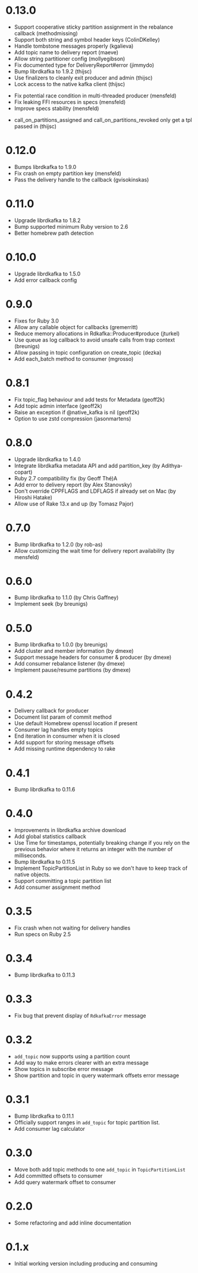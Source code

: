 # 0.13.0
* Support cooperative sticky partition assignment in the rebalance callback (methodmissing)
* Support both string and symbol header keys (ColinDKelley)
* Handle tombstone messages properly (kgalieva)
* Add topic name to delivery report (maeve)
* Allow string partitioner config (mollyegibson)
* Fix documented type for DeliveryReport#error (jimmydo)
* Bump librdkafka to 1.9.2 (thijsc)
* Use finalizers to cleanly exit producer and admin (thijsc)
* Lock access to the native kafka client (thijsc)
- Fix potential race condition in multi-threaded producer (mensfeld)
- Fix leaking FFI resources in specs (mensfeld)
- Improve specs stability (mensfeld)
* call_on_partitions_assigned and call_on_partitions_revoked only get a tpl passed in (thijsc)

# 0.12.0
* Bumps librdkafka to 1.9.0
* Fix crash on empty partition key (mensfeld)
* Pass the delivery handle to the callback (gvisokinskas)

# 0.11.0
* Upgrade librdkafka to 1.8.2
* Bump supported minimum Ruby version to 2.6
* Better homebrew path detection

# 0.10.0
* Upgrade librdkafka to 1.5.0
* Add error callback config

# 0.9.0
* Fixes for Ruby 3.0
* Allow any callable object for callbacks (gremerritt)
* Reduce memory allocations in Rdkafka::Producer#produce (jturkel)
* Use queue as log callback to avoid unsafe calls from trap context (breunigs)
* Allow passing in topic configuration on create_topic (dezka)
* Add each_batch method to consumer (mgrosso)

# 0.8.1
* Fix topic_flag behaviour and add tests for Metadata (geoff2k)
* Add topic admin interface (geoff2k)
* Raise an exception if @native_kafka is nil (geoff2k)
* Option to use zstd compression (jasonmartens)

# 0.8.0
* Upgrade librdkafka to 1.4.0
* Integrate librdkafka metadata API and add partition_key (by Adithya-copart)
* Ruby 2.7 compatibility fix (by Geoff Thé)A
* Add error to delivery report (by Alex Stanovsky)
* Don't override CPPFLAGS and LDFLAGS if already set on Mac (by Hiroshi Hatake)
* Allow use of Rake 13.x and up (by Tomasz Pajor)

# 0.7.0
* Bump librdkafka to 1.2.0 (by rob-as)
* Allow customizing the wait time for delivery report availability (by mensfeld)

# 0.6.0
* Bump librdkafka to 1.1.0 (by Chris Gaffney)
* Implement seek (by breunigs)

# 0.5.0
* Bump librdkafka to 1.0.0 (by breunigs)
* Add cluster and member information (by dmexe)
* Support message headers for consumer & producer (by dmexe)
* Add consumer rebalance listener (by dmexe)
* Implement pause/resume partitions (by dmexe)

# 0.4.2
* Delivery callback for producer
* Document list param of commit method
* Use default Homebrew openssl location if present
* Consumer lag handles empty topics
* End iteration in consumer when it is closed
* Add support for storing message offsets
* Add missing runtime dependency to rake

# 0.4.1
* Bump librdkafka to 0.11.6

# 0.4.0
* Improvements in librdkafka archive download
* Add global statistics callback
* Use Time for timestamps, potentially breaking change if you
  rely on the previous behavior where it returns an integer with
  the number of milliseconds.
* Bump librdkafka to 0.11.5
* Implement TopicPartitionList in Ruby so we don't have to keep
  track of native objects.
* Support committing a topic partition list
* Add consumer assignment method

# 0.3.5
* Fix crash when not waiting for delivery handles
* Run specs on Ruby 2.5

# 0.3.4
* Bump librdkafka to 0.11.3

# 0.3.3
* Fix bug that prevent display of `RdkafkaError` message

# 0.3.2
* `add_topic` now supports using a partition count
* Add way to make errors clearer with an extra message
* Show topics in subscribe error message
* Show partition and topic in query watermark offsets error message

# 0.3.1
* Bump librdkafka to 0.11.1
* Officially support ranges in `add_topic` for topic partition list.
* Add consumer lag calculator

# 0.3.0
* Move both add topic methods to one `add_topic` in `TopicPartitionList`
* Add committed offsets to consumer
* Add query watermark offset to consumer

# 0.2.0
* Some refactoring and add inline documentation

# 0.1.x
* Initial working version including producing and consuming
